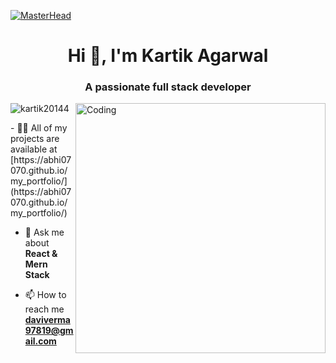 [![MasterHead](https://media1.giphy.com/headers/GitHub/w8ZJLtJbmuph.gif)](https://kartik20144.github.io/my_portfolio/)
<h1 align="center">Hi 👋, I'm Kartik Agarwal</h1>
<h3 align="center">A passionate full stack developer</h3>
<img align="right" alt="Coding" width="400" src="https://user-images.githubusercontent.com/55389276/140866485-8fb1c876-9a8f-4d6a-98dc-08c4981eaf70.gif">
<p align="left"> <img src="https://komarev.com/ghpvc/?username=kartik20144&label=Profile%20views&color=0e75b6&style=flat" alt="kartik20144" /> </p>
- 👨‍💻 All of my projects are available at [https://abhi07070.github.io/my_portfolio/](https://abhi07070.github.io/my_portfolio/)

- 💬 Ask me about **React & Mern Stack**

- 📫 How to reach me **daviverma97819@gmail.com**
